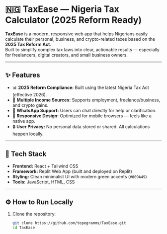 # 🇳🇬 TaxEase — Nigeria Tax Calculator (2025 Reform Ready)

**TaxEase** is a modern, responsive web app that helps Nigerians easily calculate their personal, business, and crypto-related taxes based on the **2025 Tax Reform Act**.  
Built to simplify complex tax laws into clear, actionable results — especially for freelancers, digital creators, and small business owners.

---

## ✨ Features

- 📊 **2025 Reform Compliance:** Built using the latest Nigeria Tax Act (effective 2026).  
- 💼 **Multiple Income Sources:** Supports employment, freelance/business, and crypto gains.  
- 💬 **WhatsApp Support:** Users can chat directly for help or clarification.  
- 📱 **Responsive Design:** Optimized for mobile browsers — feels like a native app.  
- 🔒 **User Privacy:** No personal data stored or shared. All calculations happen locally.  

---

## 🧠 Tech Stack

- **Frontend:** React + Tailwind CSS  
- **Framework:** Replit Web App (built and deployed on Replit)  
- **Styling:** Clean minimalist UI with modern green accents (`#009A49`)  
- **Tools:** JavaScript, HTML, CSS  

---

## ⚙️ How to Run Locally

1. Clone the repository:
   ```bash
   git clone https://github.com/topegramms/TaxEase.git
   cd TaxEase
